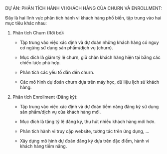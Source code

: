 DỰ ÁN: PHÂN TÍCH HÀNH VI KHÁCH HÀNG CỦA CHURN VÀ ENROLLMENT:

Đây là hai lĩnh vực phân tích hành vi khách hàng phổ biến, tập trung vào hai mục tiêu khác nhau:

1. Phân tích Churn (Rời bỏ):

    - Tập trung vào việc xác định và dự đoán những khách hàng có nguy cơ ngừng sử dụng sản phẩm/dịch vụ (churn).
   
    - Mục đích là giảm tỷ lệ churn, giữ chân khách hàng hiện tại bằng các chiến lược phù hợp.
   
    - Phân tích các yếu tố dẫn đến churn.
   
    - Các mô hình dự đoán churn dựa trên máy học, dữ liệu lịch sử khách hàng.
   
2. Phân tích Enrollment (Đăng ký):
   
    - Tập trung vào việc xác định và dự đoán tiềm năng đăng ký sử dụng sản phẩm/dịch vụ của khách hàng mới.
   
    - Mục đích là tăng tỷ lệ đăng ký, thu hút nhiều khách hàng mới hơn.
   
    - Phân tích hành vi truy cập website, tương tác trên ứng dụng, ...
   
    - Xây dựng mô hình dự đoán đăng ký dựa trên đặc điểm, hành vi khách hàng tiềm năng.
